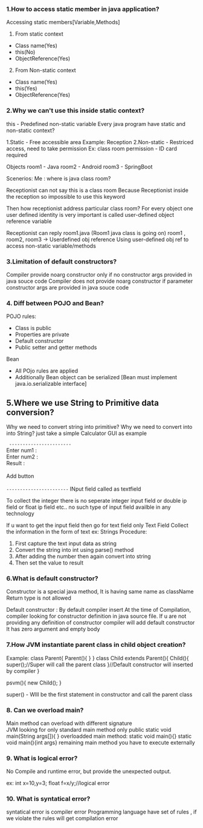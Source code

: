### 1.How to access static member in java application?

Accessing static members[Variable,Methods]

1. From static context
- Class name(Yes)
- this(No)
- ObjectReference(Yes)

2. From Non-static context

- Class name(Yes)
- this(Yes)
- ObjectReference(Yes)


### 2.Why we can't use this inside static context?

this - Predefined non-static variable
Every java program have static and non-static context?

1.Static - Free accessible area
Example: Reception
2.Non-static - Restriced access, need to take permission
Ex: class room
permission - ID card required

Objects
room1 - Java 
room2 - Android
room3 - SpringBoot

Scenerios:
Me : where is java class room?


Receptionist can not say this is a class room
Because Receptionist inside the reception so impossible to use this keyword

Then how receptionist address particular class room?
For every object one user defined identity is very important is called user-defined object reference variable

Receptionist can reply room1.java (Room1 java class is going on)
room1 , room2, room3 -> Userdefined obj reference
Using user-defined obj ref to access non-static variable/methods

### 3.Limitation of default constructors?
Compiler provide noarg constructor only if no constructor args provided in java souce code
Compiler does not provide noarg constructor if parameter constructor args are provided in java souce code

### 4. Diff between POJO and Bean?
POJO rules:
- Class is public
- Properties are private
- Default constructor
- Public setter and getter methods

Bean 
- All POjo rules are applied 
- Additionally Bean object can be serialized [Bean must implement java.io.serializable interface]

## 5.Where we use String to Primitive data conversion?

Why we need to convert string into primitive?
Why we need to convert into into String?
just take a simple Calculator GUI as example

` -----------------------`
<br>
Enter num1 : 			      
Enter num2 : 	      	<br>
Result     :          
<br>
			Add button			             
<br>
` ----------------------- `
INput field called as textfield

To collect the integer there is no seperate integer input field or double ip field or float ip field etc.. no such type of input field availble in any technology

If u want to get the input field then go for text field only
Text Field  Collect the information in the form of text ex: Strings 
Procedure:
1. First capture the text input data as string 
2. Convert the string into int using parse() method
3. After adding the number then again convert into string 
4. Then set the value to result

### 6.What is default constructor?
Constructor is a special java method, It is having same name as className 
Return type is not allowed 

Default constructor : By default compiler insert
At the time of Compilation, compiler looking for constructor definition in java source file.
If u are not providing any definition of constructor compiler will add default constructor
It has zero argument and empty body 

### 7.How JVM instantiate parent class in child object creation?
Example:
class Parent{
Parent(){
}
}
class Child extends Parent(){
Child(){
super();//Super will call the parent class
}//Default constructor will inserted by compiler
}

psvm(){
new Child();
}

super() - WIll be the first statement in constructor and call the parent class


### 8. Can we overload main?

Main method can overload with different signature  
JVM looking for only standard main method only 
public static void main(String args[]){
}
overloadded main method:
static void main(){}
static void main(){int args}
remaining main method  you have to execute externally

### 9. What is logical error?
No Compile and runtime error, but provide the unexpected output.

ex:
int x=10,y=3;
float f=x/y;//logical error

### 10. What is syntatical error?
syntatical error is compiler error
Programming language have set of rules , if we violate the rules will get compilation error


